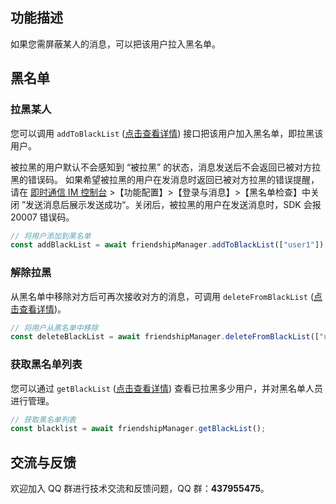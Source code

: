 ## 功能描述

如果您需屏蔽某人的消息，可以把该用户拉入黑名单。

## 黑名单

### 拉黑某人

您可以调用 `addToBlackList` ([点击查看详情](https://comm.qq.com/im/doc/RN/zh/Api/V2TIMFriendshipManager/addToBlackList.html)) 接口把该用户加入黑名单，即拉黑该用户。

被拉黑的用户默认不会感知到 “被拉黑” 的状态，消息发送后不会返回已被对方拉黑的错误码。
如果希望被拉黑的用户在发消息时返回已被对方拉黑的错误提醒，请在 [即时通信 IM 控制台](https://console.cloud.tencent.com/im) >【功能配置】>【登录与消息】>【黑名单检查】中关闭 ”发送消息后展示发送成功“。关闭后，被拉黑的用户在发送消息时，SDK 会报 20007 错误码。

```javascript
// 将用户添加到黑名单
const addBlackList = await friendshipManager.addToBlackList(["user1"]);
```

### 解除拉黑

从黑名单中移除对方后可再次接收对方的消息，可调用 `deleteFromBlackList` ([点击查看详情](https://comm.qq.com/im/doc/RN/zh/Api/V2TIMFriendshipManager/deleteFromBlackList.html))。

```javascript
// 将用户从黑名单中移除
const deleteBlackList = await friendshipManager.deleteFromBlackList(["user1"]);
```

### 获取黑名单列表

您可以通过 `getBlackList` ([点击查看详情](https://comm.qq.com/im/doc/RN/zh/Api/V2TIMFriendshipManager/getBlackList.html)) 查看已拉黑多少用户，并对黑名单人员进行管理。

```javascript
// 获取黑名单列表
const blacklist = await friendshipManager.getBlackList();
```

## 交流与反馈

欢迎加入 QQ 群进行技术交流和反馈问题，QQ 群：**437955475**。
